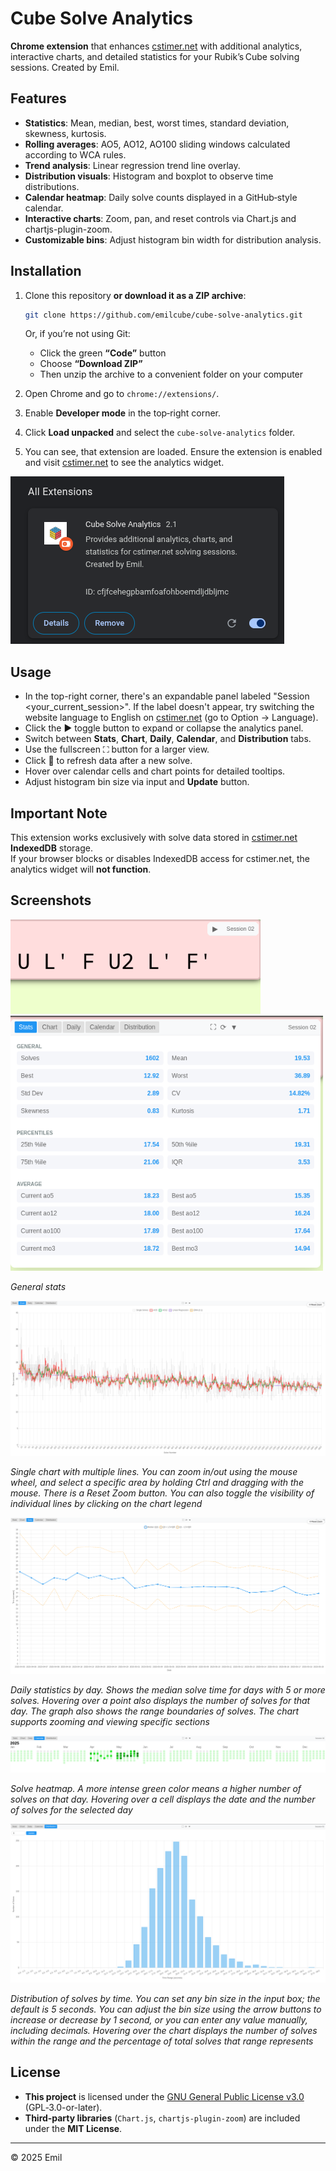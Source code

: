 # Cube Solve Analytics

**Chrome extension** that enhances [cstimer.net](https://cstimer.net) with additional analytics, interactive charts, and detailed statistics for your Rubik’s Cube solving sessions. Created by Emil.

## Features

* **Statistics**: Mean, median, best, worst times, standard deviation, skewness, kurtosis.
* **Rolling averages**: AO5, AO12, AO100 sliding windows calculated according to WCA rules.
* **Trend analysis**: Linear regression trend line overlay.
* **Distribution visuals**: Histogram and boxplot to observe time distributions.
* **Calendar heatmap**: Daily solve counts displayed in a GitHub‑style calendar.
* **Interactive charts**: Zoom, pan, and reset controls via Chart.js and chartjs-plugin-zoom.
* **Customizable bins**: Adjust histogram bin width for distribution analysis.

## Installation

1. Clone this repository **or download it as a ZIP archive**:
   ```bash
   git clone https://github.com/emilcube/cube-solve-analytics.git
   ```

   Or, if you’re not using Git:
   * Click the green **“Code”** button
   * Choose **“Download ZIP”**
   * Then unzip the archive to a convenient folder on your computer

2. Open Chrome and go to `chrome://extensions/`.
3. Enable **Developer mode** in the top‑right corner.
4. Click **Load unpacked** and select the `cube-solve-analytics` folder.
5. You can see, that extension are loaded. Ensure the extension is enabled and visit [cstimer.net](https://cstimer.net) to see the analytics widget.

![alt text](screenshots/chrome_extension_page.png)

## Usage

* In the top-right corner, there's an expandable panel labeled "Session <your_current_session>".
If the label doesn't appear, try switching the website language to English on [cstimer.net](https://cstimer.net) (go to Option -> Language).
* Click the ▶️ toggle button to expand or collapse the analytics panel.
* Switch between **Stats**, **Chart**, **Daily**, **Calendar**, and **Distribution** tabs.
* Use the fullscreen ⛶ button for a larger view.
* Click 🔄 to refresh data after a new solve.
* Hover over calendar cells and chart points for detailed tooltips.
* Adjust histogram bin size via input and **Update** button.

## Important Note

This extension works exclusively with solve data stored in [cstimer.net](https://cstimer.net) **IndexedDB** storage.  
If your browser blocks or disables IndexedDB access for cstimer.net, the analytics widget will **not function**.

## Screenshots

<img src="screenshots/general_view.png" alt="Chrome extension" width="400">

<img src="screenshots/expanded.png" alt="Chrome extension" width="500">

*General stats*

<img src="screenshots/chart.png" alt="Chrome extension">

*Single chart with multiple lines. You can zoom in/out using the mouse wheel, and select a specific area by holding Ctrl and dragging with the mouse. There is a Reset Zoom button. You can also toggle the visibility of individual lines by clicking on the chart legend*

<img src="screenshots/daily_stats.png" alt="Chrome extension">

*Daily statistics by day. Shows the median solve time for days with 5 or more solves. Hovering over a point also displays the number of solves for that day. The graph also shows the range boundaries of solves. The chart supports zooming and viewing specific sections*

<img src="screenshots/calendar_heatmap.png" alt="Chrome extension">

*Solve heatmap. A more intense green color means a higher number of solves on that day. Hovering over a cell displays the date and the number of solves for the selected day*

<img src="screenshots/solve_distribution.png" alt="Chrome extension">

*Distribution of solves by time. You can set any bin size in the input box; the default is 5 seconds. You can adjust the bin size using the arrow buttons to increase or decrease by 1 second, or you can enter any value manually, including decimals. Hovering over the chart displays the number of solves within the range and the percentage of total solves that range represents*

## License

* **This project** is licensed under the [GNU General Public License v3.0](LICENSE) (GPL‑3.0-or-later).
* **Third‑party libraries** (`Chart.js`, `chartjs-plugin-zoom`) are included under the **MIT License**.

---

© 2025 Emil
